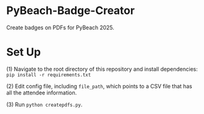 # PyBeach-Badge-Creator
Create badges on PDFs for PyBeach 2025.

# Set Up
(1) Navigate to the root directory of this repository and install dependencies:
`pip install -r requirements.txt` 

(2) Edit config file, including `file_path`, which points to a CSV file that has all the attendee information. 

(3) Run `python createpdfs.py`. 
